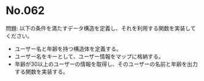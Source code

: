 # No.062

問題: 以下の条件を満たすデータ構造を定義し、それを利用する関数を実装してください。

- ユーザー名と年齢を持つ構造体を定義する。
- ユーザー名をキーとして、ユーザー情報をマップに格納する。
- 年齢が30以上のユーザーの情報を取得し、そのユーザーの名前と年齢を出力する関数を実装する。
